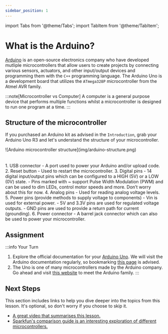 ```yaml
---
sidebar_position: 1
---
```


import Tabs from '@theme/Tabs';
import TabItem from '@theme/TabItem';

# What is the Arduino?

[Arduino](https://en.wikipedia.org/wiki/Arduino) is an open-source electronics company who have developed mutliple microcontrollers that allow users to create projects by connecting various sensors, actuators, and other input/output devices and programming them with the `C++` programming language. The Arduino Uno is a development board that utilizes the `ATmega328P` microcontroller from the Atmel AVR family. 

:::note[Microcontroller vs Computer]
A computer is a general purpose device that performs multiple functions whilst a microcontroller is designed to run one program at a time. 
:::

## Structure of the microcontroller

If you purchased an Arduino kit as advised in the `Introduction`, grab your Arduino Uno R3 and let's understand the structure of your microcontroller. 

<div class="img-center">![Arduino microcontroller structure](img/arduino-structure.png) </div>
<br></br>
1. USB connector
    - A port used to power your Arduino and/or upload code.
2. Reset button
    - Used to restart the microcontroller.
3. Digital pins
    - 14 digital input/output pins which can be configured to a HIGH (5V) or a LOW (0V) state.
    - Pins marked with ~ support Pulse Width Modulation (PWM) and can be used to dim LEDs, control motor speeds and more. Don’t worry about this for now.
4. Analog pins
    - Used for reading analog voltage levels.
5. Power pins (provide methods to supply voltage to components) 	
    - Vin is used for external power.
    - 5V and 3.3V pins are used for regulated voltage outputs.
    - GND pins are used to provide a return path for current (grounding).
6. Power connector 
    - A barrel jack connector which can also be used to power your microcontroller.

## Assignment 

:::info Your Turn
1. Explore the official documentation for your [Arduino Uno](https://docs.arduino.cc/hardware/uno-rev3/). We will visit the Arduino documentation regularly, so bookmarking [this page](https://docs.arduino.cc/) is advised. 
2. The Uno is one of many microcontrollers made by the Arduino company. Go ahead and visit [this website](https://dronebotworkshop.com/meet-the-arduino-family/) to meet the Arduino family.
::: 

## Next Steps

This section includes links to help you dive deeper into the topics from this lesson. It's optional, so don't worry if you choose to skip it.

- [A great video that summarises this lesson.](https://www.youtube.com/watch?v=HIXnwFB902M)
- [Sparkfun's comparison guide is an interesting exploration of different microcontrollers.](https://www.youtube.com/watch?v=hjRSwBcLcSU)